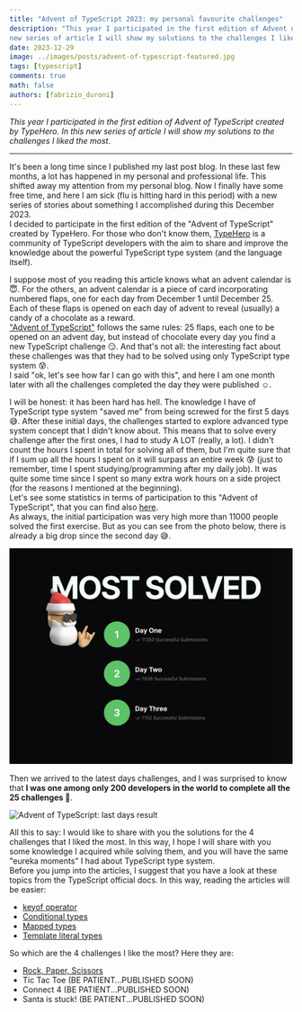 ```yaml
---
title: "Advent of TypeScript 2023: my personal favourite challenges"
description: "This year I participated in the first edition of Advent of TypeScript created by TypeHero. In this 
new series of article I will show my solutions to the challenges I liked the most."
date: 2023-12-29
image: ../images/posts/advent-of-typescript-featured.jpg
tags: [typescript]
comments: true
math: false
authors: [fabrizio_duroni]
---
```


*This year I participated in the first edition of Advent of TypeScript created by TypeHero. In this
new series of article I will show my solutions to the challenges I liked the most.*

---

It's been a long time since I published my last post blog. In these last few months, a lot has happened in my personal 
and professional life. This shifted away my attention from my personal blog. Now I finally have some free time, and 
here I am sick (flu is hitting hard in this period) with a new series of stories about something I accomplished 
during this December 2023.  
I decided to participate in the first edition of the "Advent of TypeScript" created by TypeHero. For those who don't 
know them, [TypeHero](https://github.com/typehero/typehero) is a community of TypeScript developers with the aim to share and improve the knowledge about 
the powerful TypeScript type system (and the language itself).  
  
I suppose most of you reading this article knows what an advent calendar is :innocent:. For the others, an advent 
calendar is a piece of card incorporating numbered flaps, one for each day from December 1 until December 25. 
Each of these flaps is opened on each day of advent to reveal (usually) a candy of a chocolate as a reward.  
["Advent of TypeScript"](https://typehero.dev/aot-2023) follows the same rules: 25 flaps, each one to be opened on 
an advent day, but instead of chocolate every day you find a new TypeScript challenge :smirk:. And that's not all: 
the interesting fact about these challenges was that they had to be solved using only TypeScript type system :cold_sweat:.  
I said "ok, let's see how far I can go with this", and here I am one month later with all the challenges completed 
the day they were published :relaxed:.  
  
I will be honest: it has been hard has hell. The knowledge I have of TypeScript type system "saved me" from being 
screwed for the first 5 days :sweat_smile:. After these initial days,
the challenges started to explore advanced type system concept that I didn't know about. This means that to solve 
every challenge after the first ones, I had to study A LOT (really, a lot). I didn't count the hours I spent in 
total for solving all of them, but I'm quite sure that if I sum up all the hours I spent on it will surpass an 
entire week :cold_sweat: (just to remember, time I spent studying/programming after my daily job). It was quite 
some time since I spent so many extra work hours on a side project (for the reasons I mentioned at the beginning).  
Let's see some statistics in terms of participation to this "Advent of TypeScript", that you can find also [here](https://typehero.dev/aot-2023/wrapped "advent of typescript stats").  
As always, the initial participation was very high more than 11000 people solved the first exercise. But as you can 
see from the photo below, there is already a big drop since the second day :sweat_smile:.  

![Advent of TypeScript: first days result](../images/posts/advent-of-typescript-first.jpg "Advent of TypeScript: first days result")

Then we arrived to the latest days challenges, and I was surprised to know that **I was one among only 200 
developers in the world to complete all the 25 challenges :loudspeaker:**.

![Advent of TypeScript: last days result](../images/posts/advent-of-typescript-last.jpg "Advent of TypeScript: last days 
result")

All this to say: I would like to share with you the solutions for the 4 challenges that I liked the most. In this 
 way, I hope I will share with you some knowledge I acquired while solving them, and you will have the same "eureka 
moments" I had about TypeScript type system.  
Before you jump into the articles, I suggest that you have a look at these topics from the TypeScript official docs. 
In this way, reading the articles will be easier:

* [keyof operator](https://www.typescriptlang.org/docs/handbook/2/keyof-types.html)
* [Conditional types](https://www.typescriptlang.org/docs/handbook/2/conditional-types.html)
* [Mapped types](https://www.typescriptlang.org/docs/handbook/2/mapped-types.html)
* [Template literal types](https://www.typescriptlang.org/docs/handbook/2/template-literal-types.html)

So which are the 4 challenges I like the most? Here they are:

* [Rock, Paper, Scissors](/2023/12/30/advent-of-typescript-2023-rock-paper-scissors/)
* Tic Tac Toe (BE PATIENT...PUBLISHED SOON)
* Connect 4 (BE PATIENT...PUBLISHED SOON)
* Santa is stuck! (BE PATIENT...PUBLISHED SOON)




